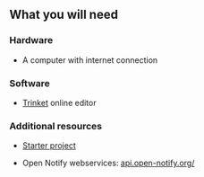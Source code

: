 ## What you will need

### Hardware

+ A computer with internet connection

### Software

+ [Trinket](https://trinket.io/) online editor

### Additional resources

+ <a href="http://jumpto.cc/iss-go" target="_blank">Starter project</a>
    
+ Open Notify webservices: <a href="http://api.open-notify.org/" target="_blank">api.open-notify.org/</a>


